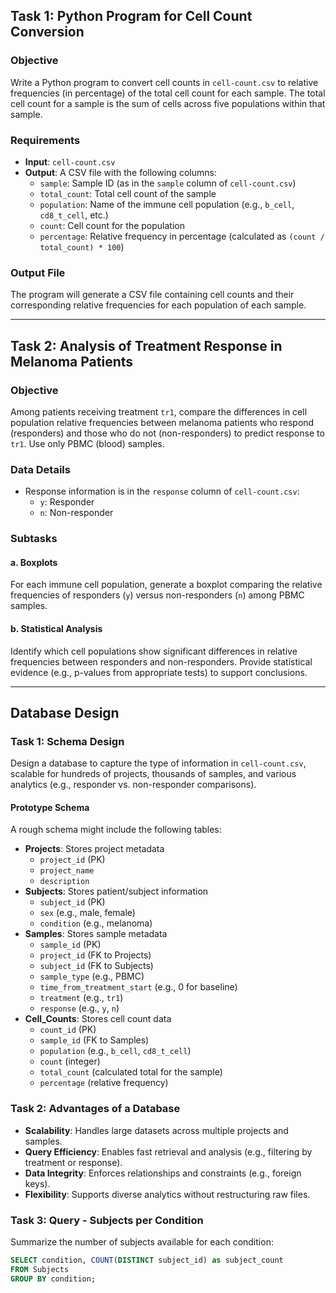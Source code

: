 ## Task 1: Python Program for Cell Count Conversion

### Objective
Write a Python program to convert cell counts in `cell-count.csv` to relative frequencies (in percentage) of the total cell count for each sample. The total cell count for a sample is the sum of cells across five populations within that sample.

### Requirements
- **Input**: `cell-count.csv`
- **Output**: A CSV file with the following columns:
  - `sample`: Sample ID (as in the `sample` column of `cell-count.csv`)
  - `total_count`: Total cell count of the sample
  - `population`: Name of the immune cell population (e.g., `b_cell`, `cd8_t_cell`, etc.)
  - `count`: Cell count for the population
  - `percentage`: Relative frequency in percentage (calculated as `(count / total_count) * 100`)

### Output File
The program will generate a CSV file containing cell counts and their corresponding relative frequencies for each population of each sample.

---

## Task 2: Analysis of Treatment Response in Melanoma Patients

### Objective
Among patients receiving treatment `tr1`, compare the differences in cell population relative frequencies between melanoma patients who respond (responders) and those who do not (non-responders) to predict response to `tr1`. Use only PBMC (blood) samples.

### Data Details
- Response information is in the `response` column of `cell-count.csv`:
  - `y`: Responder
  - `n`: Non-responder

### Subtasks
#### a. Boxplots
For each immune cell population, generate a boxplot comparing the relative frequencies of responders (`y`) versus non-responders (`n`) among PBMC samples.

#### b. Statistical Analysis
Identify which cell populations show significant differences in relative frequencies between responders and non-responders. Provide statistical evidence (e.g., p-values from appropriate tests) to support conclusions.

---

## Database Design

### Task 1: Schema Design
Design a database to capture the type of information in `cell-count.csv`, scalable for hundreds of projects, thousands of samples, and various analytics (e.g., responder vs. non-responder comparisons).

#### Prototype Schema
A rough schema might include the following tables:
- **Projects**: Stores project metadata
  - `project_id` (PK)
  - `project_name`
  - `description`
- **Subjects**: Stores patient/subject information
  - `subject_id` (PK)
  - `sex` (e.g., male, female)
  - `condition` (e.g., melanoma)
- **Samples**: Stores sample metadata
  - `sample_id` (PK)
  - `project_id` (FK to Projects)
  - `subject_id` (FK to Subjects)
  - `sample_type` (e.g., PBMC)
  - `time_from_treatment_start` (e.g., 0 for baseline)
  - `treatment` (e.g., `tr1`)
  - `response` (e.g., `y`, `n`)
- **Cell_Counts**: Stores cell count data
  - `count_id` (PK)
  - `sample_id` (FK to Samples)
  - `population` (e.g., `b_cell`, `cd8_t_cell`)
  - `count` (integer)
  - `total_count` (calculated total for the sample)
  - `percentage` (relative frequency)

### Task 2: Advantages of a Database
- **Scalability**: Handles large datasets across multiple projects and samples.
- **Query Efficiency**: Enables fast retrieval and analysis (e.g., filtering by treatment or response).
- **Data Integrity**: Enforces relationships and constraints (e.g., foreign keys).
- **Flexibility**: Supports diverse analytics without restructuring raw files.

### Task 3: Query - Subjects per Condition
Summarize the number of subjects available for each condition:
```sql
SELECT condition, COUNT(DISTINCT subject_id) as subject_count
FROM Subjects
GROUP BY condition;
